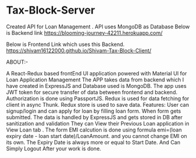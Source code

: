 # Tax-Block-Server
Created API for Loan Management . API uses MongoDB as Database
Below is Backend link
 https://blooming-journey-42211.herokuapp.com/
 
 Below is Frontend Link which uses this Backend.
 https://shivam16122000.github.io/Shivam-Tax-Block-Client/
 
 ABOUT:-
 
 A React-Redux based frontEnd UI application powered with Material UI for Loan Application Management The APP takes data from backend which I have created in ExpressJS and Database used is MongoDB. The app uses JWT token for secure transfer of data between frontend and backend. Authorization is done using PassportJS. Redux is used for data fetching for client in async Thunk. Redux store is used to save data. Features: User can signup/login and can apply for loan by filling loan form. When form gets submitted. The data is handled by ExpressJS and gets stored in DB after sanitization and validation They can View their Previous Loan application in View Loan tab . The form EMI calcution is done using formula emi=(loan expiry date - loan start date)/LoanAmount. and you cannot change EMI on its own. The Expiry Date is always more or equal to Start Date. And Can Simply Logout After your work is done.

